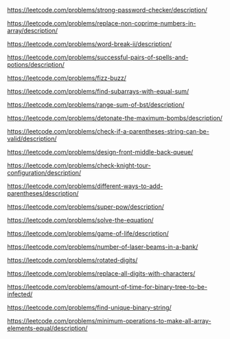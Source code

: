 https://leetcode.com/problems/strong-password-checker/description/

https://leetcode.com/problems/replace-non-coprime-numbers-in-array/description/

https://leetcode.com/problems/word-break-ii/description/

https://leetcode.com/problems/successful-pairs-of-spells-and-potions/description/

https://leetcode.com/problems/fizz-buzz/

[//]: # (https://leetcode.com/problems/partition-array-into-two-arrays-to-minimize-sum-difference/)
https://leetcode.com/problems/find-subarrays-with-equal-sum/

https://leetcode.com/problems/range-sum-of-bst/description/

[//]: # (https://leetcode.com/problems/running-sum-of-1d-array/)
https://leetcode.com/problems/detonate-the-maximum-bombs/description/

https://leetcode.com/problems/check-if-a-parentheses-string-can-be-valid/description/

[//]: # (https://leetcode.com/problems/smallest-missing-non-negative-integer-after-operations/)

[//]: # (https://leetcode.com/problems/design-circular-queue/)

[//]: # (https://leetcode.com/problems/design-circular-deque/)
https://leetcode.com/problems/design-front-middle-back-queue/

https://leetcode.com/problems/check-knight-tour-configuration/description/

https://leetcode.com/problems/different-ways-to-add-parentheses/description/

[//]: # (https://leetcode.com/problems/minimize-the-difference-between-target-and-chosen-elements/solutions/1418602/python-4-lines-solution-explained/)
https://leetcode.com/problems/super-pow/description/

[//]: # (https://leetcode.com/problems/decode-ways-ii/editorial/)
https://leetcode.com/problems/solve-the-equation/

https://leetcode.com/problems/game-of-life/description/

https://leetcode.com/problems/number-of-laser-beams-in-a-bank/

[//]: # (https://leetcode.com/problems/take-k-of-each-character-from-left-and-right/)
https://leetcode.com/problems/rotated-digits/

https://leetcode.com/problems/replace-all-digits-with-characters/

https://leetcode.com/problems/amount-of-time-for-binary-tree-to-be-infected/

https://leetcode.com/problems/find-unique-binary-string/

https://leetcode.com/problems/minimum-operations-to-make-all-array-elements-equal/description/